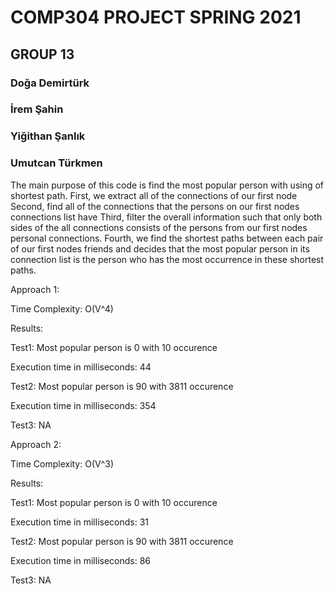 # COMP304 PROJECT SPRING 2021
## GROUP 13
### Doğa Demirtürk
### İrem Şahin
### Yiğithan Şanlık
### Umutcan Türkmen

The main purpose of this code is find the most popular person with using of shortest path.
First, we extract all of the connections of our first node
Second, find all of the connections that the persons on our first nodes connections list have
Third, filter the overall information such that only both sides of the all connections consists of the persons from our first nodes personal connections.
Fourth, we find the shortest paths between each pair of our first nodes friends and decides that the most popular person in its connection list is the person who has the most occurrence in these shortest paths.



Approach 1:

Time Complexity: O(V^4)

Results: 

Test1: Most popular person is 0 with 10 occurence

Execution time in milliseconds: 44

Test2: Most popular person is 90 with 3811 occurence

Execution time in milliseconds: 354

Test3: NA

Approach 2:

Time Complexity: O(V^3)

Results:

Test1: Most popular person is 0 with 10 occurence

Execution time in milliseconds: 31

Test2: Most popular person is 90 with 3811 occurence

Execution time in milliseconds: 86

Test3: NA
